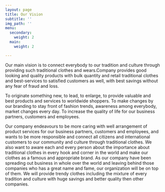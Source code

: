 ```yaml
---
layout: page
title: Our Vision
subtitle: ''
img_path: ''
menu:
  secondary:
    weight: 2
  main:
    weight: 2

---
```

Our main vision is to connect everybody to our tradition and culture through providing such traditional clothes and wears.Company provides good looking and quality products with bulk quantity and retail traditional clothes and best-services to satisfied customers as well, with best savings without any fear of fraud and loss.

To originate something new, to lead, to enlarge, to provide valuable and best products and services to worldwide shoppers. To make changes by our branding to stay front of fashion trends, awareness among everybody, market changes every day. To increase the quality of life for our business partners, customers and employees. 

Our company endeavours to be more caring with well arrangement of product services for our business partners, customers and employees, and wants to be more responsible and connect all citizens and international customers to our community and culture through traditional clothes. We also want to aware each and every person about the importance about traditional clothes in every hook and corner in the world and make our clothes as a famous and appropriate brand. As our company have been spreading out business in whole over the world and leaving behind those companies who has a great name and fame, our organization will be on top of them. We will provide trendy clothes including the mixture of every tradition and culture with huge savings and better quality then other companies.